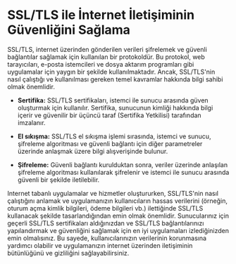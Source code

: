 # SSL/TLS ile İnternet İletişiminin Güvenliğini Sağlama

SSL/TLS, internet üzerinden gönderilen verileri şifrelemek ve güvenli bağlantılar sağlamak için kullanılan bir protokoldür. Bu protokol, web tarayıcıları, e-posta istemcileri ve dosya aktarım programları gibi uygulamalar için yaygın bir şekilde kullanılmaktadır. Ancak, SSL/TLS'nin nasıl çalıştığı ve kullanılması gereken temel kavramlar hakkında bilgi sahibi olmak önemlidir.

- **Sertifika:** SSL/TLS sertifikaları, istemci ile sunucu arasında güven oluşturmak için kullanılır. Sertifika, sunucunun kimliği hakkında bilgi içerir ve güvenilir bir üçüncü taraf (Sertifika Yetkilisi) tarafından imzalanır.

- **El sıkışma:** SSL/TLS el sıkışma işlemi sırasında, istemci ve sunucu, şifreleme algoritması ve güvenli bağlantı için diğer parametreler üzerinde anlaşmak üzere bilgi alışverişinde bulunur.

- **Şifreleme:** Güvenli bağlantı kurulduktan sonra, veriler üzerinde anlaşılan şifreleme algoritması kullanılarak şifrelenir ve istemci ile sunucu arasında güvenli bir şekilde iletilebilir.

Internet tabanlı uygulamalar ve hizmetler oluştururken, SSL/TLS'nin nasıl çalıştığını anlamak ve uygulamanızın kullanıcıların hassas verilerini (örneğin, oturum açma kimlik bilgileri, ödeme bilgileri vb.) ilettiğinde SSL/TLS kullanacak şekilde tasarlandığından emin olmak önemlidir. Sunucularınız için geçerli SSL/TLS sertifikaları aldığınızdan ve SSL/TLS bağlantılarınızı yapılandırmak ve güvenliğini sağlamak için en iyi uygulamaları izlediğinizden emin olmalısınız. Bu sayede, kullanıcılarınızın verilerinin korunmasına yardımcı olabilir ve uygulamanızın internet üzerinden iletişiminin bütünlüğünü ve gizliliğini sağlayabilirsiniz.